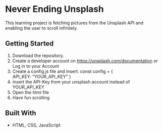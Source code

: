 # Never Ending Unsplash

This learning project is fetching pictures from the Unsplash API and enabling the user to scroll infinitely.

## Getting Started

1. Download the repository.
2. Create a developer account on https://unsplash.com/documentation or Log in to your Account
3. Create a config.js file and insert: 
    const config = {  
        API_KEY: "YOUR_API_KEY"
    }
4. Insert the API-Key from your unsplash account instead of YOUR_API_KEY
5. Open the html file
6. Have fun scrolling

## Built With

* HTML, CSS, JavaScript

